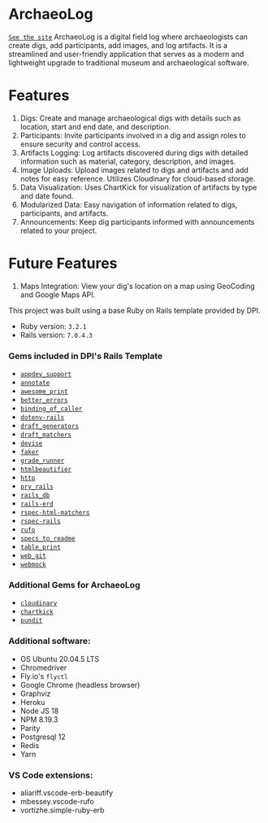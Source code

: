 # ArchaeoLog

[`See the site`](https://archaeolog.onrender.com)
ArchaeoLog is a digital field log where archaeologists can create digs, add participants, add images, and log artifacts. It is a streamlined and user-friendly application that serves as a modern and lightweight upgrade to traditional museum and archaeological software.

# Features

1. Digs: Create and manage archaeological digs with details such as location, start and end date, and description. 
2. Participants: Invite participants involved in a dig and assign roles to ensure security and control access.
3. Artifacts Logging: Log artifacts discovered during digs with detailed information such as material, category, description, and images.
4.  Image Uploads: Upload images related to digs and artifacts and add notes for easy reference. Utilizes Cloudinary for cloud-based storage.
5.  Data Visualization: Uses ChartKick for visualization of artifacts by type and date found.
6.  Modularized Data: Easy navigation of information related to digs, participants, and artifacts.
7. Announcements: Keep dig participants informed with announcements related to your project.

# Future Features

1. Maps Integration: View your dig's location on a map using GeoCoding and Google Maps API.

This project was built using a base Ruby on Rails template provided by DPI.

- Ruby version: `3.2.1`
- Rails version: `7.0.4.3`

### Gems included in DPI's Rails Template

- [`appdev_support`](https://github.com/firstdraft/appdev_support)
- [`annotate`](https://github.com/ctran/annotate_models)
- [`awesome_print`](https://github.com/awesome-print/awesome_print)
- [`better_errors`](https://github.com/BetterErrors/better_errors)
- [`binding_of_caller`](https://github.com/banister/binding_of_caller)
- [`dotenv-rails`](https://github.com/bkeepers/dotenv)
- [`draft_generators`](https://github.com/firstdraft/draft_generators/)
- [`draft_matchers`](https://github.com/jelaniwoods/draft_matchers/)
- [`devise`](https://github.com/heartcombo/devise)
- [`faker`](https://github.com/faker-ruby/faker)
- [`grade_runner`](https://github.com/firstdraft/grade_runner/)
- [`htmlbeautifier`](https://github.com/threedaymonk/htmlbeautifier/)
- [`http`](https://github.com/httprb/http)
- [`pry_rails`](https://github.com/pry/pry-rails)
- [`rails_db`](https://github.com/igorkasyanchuk/rails_db)
- [`rails-erd`](https://github.com/voormedia/rails-erd)
- [`rspec-html-matchers`](https://github.com/kucaahbe/rspec-html-matchers)
- [`rspec-rails`](https://github.com/rspec/rspec-rails)
- [`rufo`](https://github.com/ruby-formatter/rufo)
- [`specs_to_readme`](https://github.com/firstdraft/specs_to_readme)
- [`table_print`](https://github.com/arches/table_print)
- [`web_git`](https://github.com/firstdraft/web_git)
- [`webmock`](https://github.com/bblimke/webmock)

### Additional Gems for ArchaeoLog

- [`cloudinary`](https://github.com/cloudinary/cloudinary_gem)
- [`chartkick`](https://github.com/ankane/chartkick)
- [`pundit`](https://github.com/varvet/pundit)

### Additional software:
- OS Ubuntu 20.04.5 LTS
- Chromedriver
- Fly.io's `flyctl`
- Google Chrome (headless browser)
- Graphviz
- Heroku 
- Node JS 18
- NPM 8.19.3
- Parity
- Postgresql 12
- Redis
- Yarn

### VS Code extensions:
- aliariff.vscode-erb-beautify
- mbessey.vscode-rufo
- vortizhe.simple-ruby-erb

